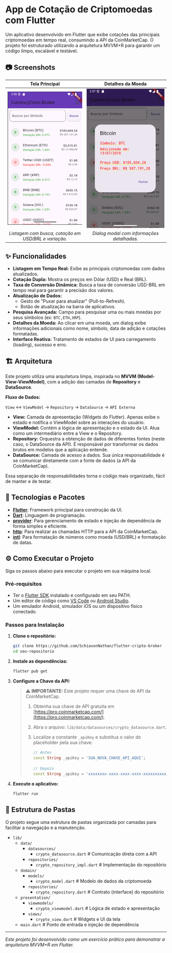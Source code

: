 # App de Cotação de Criptomoedas com Flutter

Um aplicativo desenvolvido em Flutter que exibe cotações das principais criptomoedas em tempo real, consumindo a API da CoinMarketCap. O projeto foi estruturado utilizando a arquitetura MVVM+R para garantir um código limpo, escalável e testável.

## 📷 Screenshots

| Tela Principal | Detalhes da Moeda |
| :---: | :---: |
| ![Tela Principal com a lista de moedas](docs/Tela-Principal.png) | ![Dialog com os detalhes de uma moeda](docs/Tela-Modal.png) |
| *Listagem com busca, cotação em USD/BRL e variação.* | *Dialog modal com informações detalhadas.* |

## ✨ Funcionalidades

- **Listagem em Tempo Real:** Exibe as principais criptomoedas com dados atualizados.
- **Cotação Dupla:** Mostra os preços em Dólar (USD) e Real (BRL).
- **Taxa de Conversão Dinâmica:** Busca a taxa de conversão USD-BRL em tempo real para garantir a precisão dos valores.
- **Atualização de Dados:**
  - Gesto de "Puxar para atualizar" (Pull-to-Refresh).
  - Botão de atualização na barra de aplicativos.
- **Pesquisa Avançada:** Campo para pesquisar uma ou mais moedas por seus símbolos (ex: `BTC,ETH,XRP`).
- **Detalhes da Moeda:** Ao clicar em uma moeda, um dialog exibe informações adicionais como nome, símbolo, data de adição e cotações formatadas.
- **Interface Reativa:** Tratamento de estados de UI para carregamento (loading), sucesso e erro.

## 🏗️ Arquitetura

Este projeto utiliza uma arquitetura limpa, inspirada no **MVVM (Model-View-ViewModel)**, com a adição das camadas de **Repository** e **DataSource**.

**Fluxo de Dados:**

`View` ↔️ `ViewModel` → `Repository` → `DataSource` → `API Externa`

- **View:** Camada de apresentação (Widgets do Flutter). Apenas exibe o estado e notifica o ViewModel sobre as interações do usuário.
- **ViewModel:** Contém a lógica de apresentação e o estado da UI. Atua como um intermediário entre a View e o Repository.
- **Repository:** Orquestra a obtenção de dados de diferentes fontes (neste caso, o DataSource da API). É responsável por transformar os dados brutos em modelos que a aplicação entende.
- **DataSource:** Camada de acesso a dados. Sua única responsabilidade é se comunicar diretamente com a fonte de dados (a API da CoinMarketCap).

Essa separação de responsabilidades torna o código mais organizado, fácil de manter e de testar.

## 🚀 Tecnologias e Pacotes

- **[Flutter](https://flutter.dev/)**: Framework principal para construção da UI.
- **[Dart](https://dart.dev/)**: Linguagem de programação.
- **[provider](https://pub.dev/packages/provider)**: Para gerenciamento de estado e injeção de dependência de forma simples e eficiente.
- **[http](https://pub.dev/packages/http)**: Para realizar as chamadas HTTP para a API da CoinMarketCap.
- **[intl](https://pub.dev/packages/intl)**: Para formatação de números como moeda (USD/BRL) e formatação de datas.

## ⚙️ Como Executar o Projeto

Siga os passos abaixo para executar o projeto em sua máquina local.

### Pré-requisitos

- Ter o [Flutter SDK](https://docs.flutter.dev/get-started/install) instalado e configurado em seu PATH.
- Um editor de código como [VS Code](https://code.visualstudio.com/) ou [Android Studio](https://developer.android.com/studio).
- Um emulador Android, simulador iOS ou um dispositivo físico conectado.

### Passos para Instalação

1.  **Clone o repositório:**
    ```sh
    git clone https://github.com/SchiavonNathan/flutter-cripto-broker
    cd seu-repositorio
    ```

2.  **Instale as dependências:**
    ```sh
    flutter pub get
    ```

3.  **Configure a Chave da API:**

    > ⚠️ **IMPORTANTE:** Este projeto requer uma chave de API da CoinMarketCap.
    >
    > 1.  Obtenha sua chave de API gratuita em [https://pro.coinmarketcap.com/](https://pro.coinmarketcap.com/).
    > 2.  Abra o arquivo: `lib/data/datasources/crypto_datasource.dart`.
    > 3.  Localize a constante `_apiKey` e substitua o valor do placeholder pela sua chave:
    >
    >     ```dart
    >     // Antes
    >     const String _apiKey = 'SUA_NOVA_CHAVE_API_AQUI';
    >
    >     // Depois
    >     const String _apiKey = 'xxxxxxxx-xxxx-xxxx-xxxx-xxxxxxxxxxxx';
    >     ```

4.  **Execute o aplicativo:**
    ```sh
    flutter run
    ```

## 📁 Estrutura de Pastas

O projeto segue uma estrutura de pastas organizada por camadas para facilitar a navegação e a manutenção.

- `lib/`
  - `data/`
    - `datasources/`
      - `crypto_datasource.dart` # Comunicação direta com a API
    - `repositories/`
      - `crypto_repository_impl.dart` # Implementação do repositório
  - `domain/`
    - `models/`
      - `crypto_model.dart` # Modelo de dados da criptomoeda
    - `repositories/`
      - `crypto_repository.dart` # Contrato (interface) do repositório
  - `presentation/`
    - `viewmodels/`
      - `crypto_viewmodel.dart` # Lógica de estado e apresentação
    - `views/`
      - `crypto_view.dart` # Widgets e UI da tela
  - `main.dart` # Ponto de entrada e injeção de dependência

---

*Este projeto foi desenvolvido como um exercício prático para demonstrar a arquitetura MVVM+R em Flutter.*
